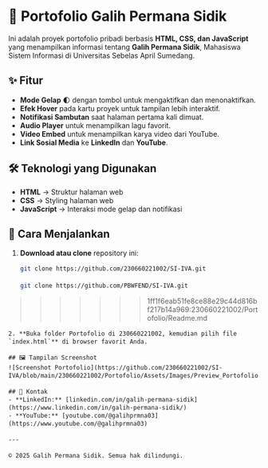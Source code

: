 # 📌 Portofolio Galih Permana Sidik

Ini adalah proyek portofolio pribadi berbasis **HTML, CSS, dan JavaScript** yang menampilkan informasi tentang **Galih Permana Sidik**, Mahasiswa Sistem Informasi di Universitas Sebelas April Sumedang.

## ✨ Fitur
- **Mode Gelap** 🌓 dengan tombol untuk mengaktifkan dan menonaktifkan.
- **Efek Hover** pada kartu proyek untuk tampilan lebih interaktif.
- **Notifikasi Sambutan** saat halaman pertama kali dimuat.
- **Audio Player** untuk menampilkan lagu favorit.
- **Video Embed** untuk menampilkan karya video dari YouTube.
- **Link Sosial Media** ke **LinkedIn** dan **YouTube**.

## 🛠️ Teknologi yang Digunakan
- **HTML** → Struktur halaman web
- **CSS** → Styling halaman web
- **JavaScript** → Interaksi mode gelap dan notifikasi

## 🚀 Cara Menjalankan
1. **Download atau clone** repository ini:
   ```bash
   git clone https://github.com/230660221002/SI-IVA.git

   git clone https://github.com/PBWFEND/SI-IVA.git
>>>>>>> 1ff1f6eab51fe8ce88e29c44d816bf217b14a969:230660221002/Portofolio/Readme.md
   ```
2. **Buka folder Portofolio di 230660221002, kemudian pilih file `index.html`** di browser favorit Anda.

## 🖼️ Tampilan Screenshot
![Screenshot Portofolio](https://github.com/230660221002/SI-IVA/blob/main/230660221002/Portofolio/Assets/Images/Preview_Portofolio.jpg)

## 📌 Kontak
- **LinkedIn:** [linkedin.com/in/galih-permana-sidik](https://www.linkedin.com/in/galih-permana-sidik/)
- **YouTube:** [youtube.com/@galihprmna03](https://www.youtube.com/@galihprmna03)

---

© 2025 Galih Permana Sidik. Semua hak dilindungi.
